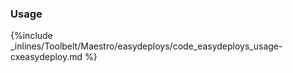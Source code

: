 <!--  usedin: [ _maestro/Toolbelt/easydeploys.md] -->


### Usage



{%include _inlines/Toolbelt/Maestro/easydeploys/code_easydeploys_usage-cxeasydeploy.md %}




